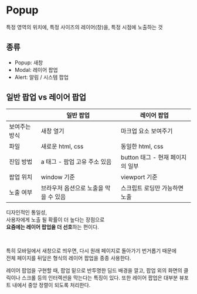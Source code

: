 # Popup

특정 영역의 위치에, 특정 사이즈의 레이어(창)을, 특정 시점에 노출하는 것

## 종류

- Popup: 새창
- Modal: 레이어 팝업
- Alert: 알림 / 시스템 팝업

## 일반 팝업 vs 레이어 팝업

| | 일반 팝업 | 레이어 팝업 |
| ---- | ---- | ---- |
| 보여주는 방식 | 새창 열기 | 마크업 요소 보여주기 |
| 파일 | 새로운 html, css | 동일한 html, css |
| 진입 방법 | a 태그 - 팝업 고유 주소 있음 | button 태그 - 현재 페이지의 일부 |
| 팝업 위치 | window 기준 | viewport 기준 |
| 노출 여부 | 브라우저 옵션으로 노출을 막을 수 있음 | 스크립트 로딩만 가능하면 노출 |

디자인적인 통일성,<br/>
사용자에게 노출 될 확률이 더 높다는 장점으로<br/>
**요즘에는 레이어 팝업을 더 선호**하는 편이다.

<br/>

특히 모바일에서 새창으로 띄우면, 다시 원래 페이지로 돌아가기 번거롭기 때문에<br/>
전체 페이지를 뒤덮은 형식의 레이어 팝업을 종종 사용한다.

레이어 팝업을 구현할 때, 팝업 밑으로 반투명한 딤드 배경을 깔고, 팝업 외의 화면의 클릭이나 스크롤 등의 인터렉션을 막는다는 특징이 있다.
또한 레이어 팝업은 대부분 뷰포트 내에서 중앙 정렬이 되도록 처리한다.
